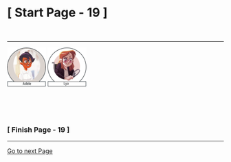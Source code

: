 #						     [ Start Page - 19 ]
<br>

---

![Adéle](images/adele-1.png) ![Lya](images/Lya-01.png)


  
   
  
 
<br>
<br>
<br>

###			             [ Finish Page - 19 ]

---

[Go to next Page](https://github.com/batistasilva/Lya-Comic-book/blob/main/Page-20.md)
